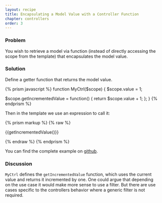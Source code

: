 ```yaml
---
layout: recipe
title: Encapsulating a Model Value with a Controller Function
chapter: controllers
order: 3
---
```


### Problem
You wish to retrieve a model via function (instead of directly accessing the scope from the template) that encapsulates the model value.

### Solution
Define a getter function that returns the model value.

{% prism javascript %}
function MyCtrl($scope) {
  $scope.value = 1;

  $scope.getIncrementedValue = function() {
    return $scope.value + 1;
  };
}
{% endprism %}

Then in the template we use an expression to call it:

{% prism markup %}
{% raw %}
<div ng-controller="MyCtrl">
  <p>{{getIncrementedValue()}}</p>
</div>
{% endraw %}
{% endprism %}

You can find the complete example on [github](https://github.com/fdietz/recipes-with-angular-js-examples/tree/master/chapter2/recipe3).

### Discussion
`MyCtrl` defines the `getIncrementedValue` function, which uses the current value and returns it incremented by one. One could argue that depending on the use case it would make more sense to use a filter. But there are use cases specific to the controllers behavior where a generic filter is not required.
